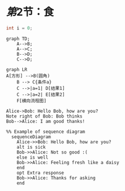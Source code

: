 # $第$2节：食

```objective-c
int i = 0;
```



```flow 
graph TD;
    A-->B;
    A-->C;
    B-->D;
    C-->D;
```

```mermaid
graph LR
A[方形] -->B(圆角)
    B --> C{条件a}
    C -->|a=1| D[结果1]
    C -->|a=2| E[结果2]
    F[横向流程图]
```





```sequence
Alice->Bob: Hello Bob, how are you?
Note right of Bob: Bob thinks
Bob-->Alice: I am good thanks!
```

```mermaid
%% Example of sequence diagram
  sequenceDiagram
    Alice->>Bob: Hello Bob, how are you?
    alt is sick
    Bob->>Alice: Not so good :(
    else is well
    Bob->>Alice: Feeling fresh like a daisy
    end
    opt Extra response
    Bob->>Alice: Thanks for asking
    end
```

